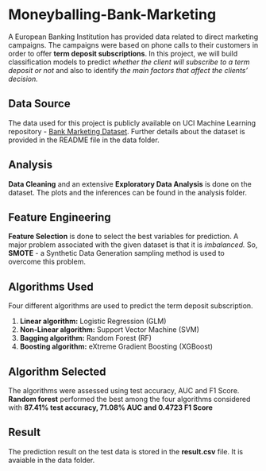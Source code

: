 # Moneyballing-Bank-Marketing

A European Banking Institution has provided data related to direct marketing campaigns. The campaigns were based on phone calls to their customers in order to offer **term deposit subscriptions**. In this project, we will build classification models to predict *whether the client will subscribe to a term deposit or not* and also to identify *the main factors that affect the clients’ decision.*

## Data Source

The data used for this project is publicly available on UCI Machine Learning repository - [Bank Marketing Dataset](https://archive.ics.uci.edu/ml/datasets/bank+marketing).
Further details about the dataset is provided in the README file in the data folder.

## Analysis

**Data Cleaning** and an extensive **Exploratory Data Analysis** is done on the dataset. The plots and the inferences can be found in the analysis folder.

## Feature Engineering

**Feature Selection** is done to select the best variables for prediction. 
A major problem associated with the given dataset is that it is *imbalanced.* So, **SMOTE** - a Synthetic Data Generation sampling method is used to overcome this problem. 

## Algorithms Used

Four different algorithms are used to predict the term deposit subscription.
1.	**Linear algorithm:** Logistic Regression (GLM)
2. 	**Non-Linear algorithm:** Support Vector Machine (SVM)
3. 	**Bagging algorithm:** Random Forest (RF)
4. 	**Boosting algorithm:** eXtreme Gradient Boosting (XGBoost)

## Algorithm Selected

The algorithms were assessed using test accuracy, AUC and F1 Score.  **Random forest** performed the best among the four algorithms considered with **87.41% test accuracy, 71.08% AUC and 0.4723 F1 Score**

## Result

The prediction result on the test data is stored in the **result.csv** file. It is avaiable in the data folder.




